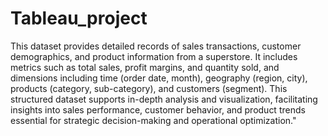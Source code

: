 # Tableau_project

This dataset provides detailed records of sales transactions, customer demographics, and product information from a superstore. It includes metrics such as total sales, profit margins, and quantity sold, and dimensions including time (order date, month), geography (region, city), products (category, sub-category), and customers (segment). This structured dataset supports in-depth analysis and visualization, facilitating insights into sales performance, customer behavior, and product trends essential for strategic decision-making and operational optimization."

